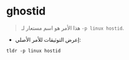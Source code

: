 # ghostid

> هذا الأمر هو اسم مستعار لـ `-p linux hostid`.

- إعرض التوثيقات للأمر الأصلي:

`tldr -p linux hostid`
